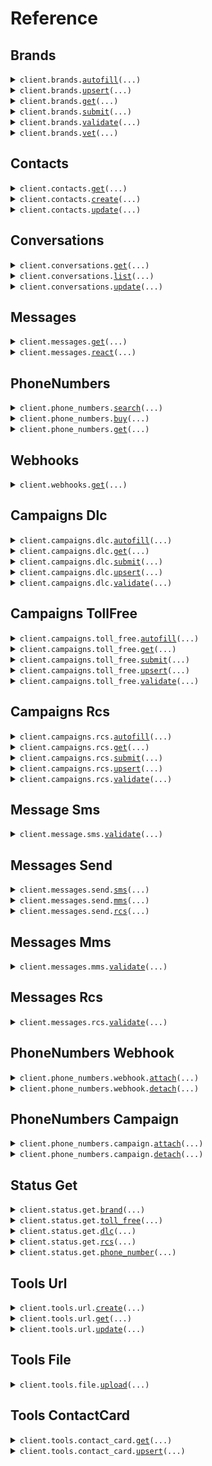 # Reference
## Brands
<details><summary><code>client.brands.<a href="src/pinnacle/brands/client.py">autofill</a>(...)</code></summary>
<dl>
<dd>

#### 📝 Description

<dl>
<dd>

<dl>
<dd>

Automatically populate brand information based on partial input data you provide.
</dd>
</dl>
</dd>
</dl>

#### 🔌 Usage

<dl>
<dd>

<dl>
<dd>

```python
from pinnacle import Pinnacle
from pinnacle.brands import AutofillBrandSchemaOptions

client = Pinnacle(
    api_key="YOUR_API_KEY",
)
client.brands.autofill(
    additional_info="A developer-friendly, compliant API for SMS, MMS, and RCS, built to scale real conversations.",
    name="Pinnacle",
    options=AutofillBrandSchemaOptions(
        force_reload=True,
    ),
    website="https://www.pinnacle.sh",
)

```
</dd>
</dl>
</dd>
</dl>

#### ⚙️ Parameters

<dl>
<dd>

<dl>
<dd>

**additional_info:** `typing.Optional[str]` — Any extra details about the brand to help improve data accuracy.
    
</dd>
</dl>

<dl>
<dd>

**name:** `typing.Optional[str]` — Name of the brand.
    
</dd>
</dl>

<dl>
<dd>

**options:** `typing.Optional[AutofillBrandSchemaOptions]` 
    
</dd>
</dl>

<dl>
<dd>

**website:** `typing.Optional[str]` — Brand's website URL.
    
</dd>
</dl>

<dl>
<dd>

**request_options:** `typing.Optional[RequestOptions]` — Request-specific configuration.
    
</dd>
</dl>
</dd>
</dl>


</dd>
</dl>
</details>

<details><summary><code>client.brands.<a href="src/pinnacle/brands/client.py">upsert</a>(...)</code></summary>
<dl>
<dd>

#### 📝 Description

<dl>
<dd>

<dl>
<dd>

Create a new brand or update an existing brand by with the provided information.
</dd>
</dl>
</dd>
</dl>

#### 🔌 Usage

<dl>
<dd>

<dl>
<dd>

```python
from pinnacle import NullableContact, Pinnacle

client = Pinnacle(
    api_key="YOUR_API_KEY",
)
client.brands.upsert(
    address="500 Folsom St, San Francisco, CA 94105",
    contact=NullableContact(
        email="michael.chen@trypinnacle.app",
        name="Michael Chen",
        phone="+14155551234",
        title="Customer Support Representative",
    ),
    dba="Pinnacle RCS",
    description="A developer-friendly, compliant API for SMS, MMS, and RCS, built to scale real conversations.",
    ein="88-1234567",
    email="founders@trypinnacle.app",
    id=1,
    name="Pinnacle",
    sector="TECHNOLOGY",
    type="PRIVATE_PROFIT",
    website="https://www.pinnacle.sh",
)

```
</dd>
</dl>
</dd>
</dl>

#### ⚙️ Parameters

<dl>
<dd>

<dl>
<dd>

**address:** `typing.Optional[str]` — Primary brand address where the company is located.
    
</dd>
</dl>

<dl>
<dd>

**contact:** `typing.Optional[NullableContact]` — Contact information for the brand.
    
</dd>
</dl>

<dl>
<dd>

**dba:** `typing.Optional[str]` — "Doing Business As" name - the public name the brand operates under.
    
</dd>
</dl>

<dl>
<dd>

**description:** `typing.Optional[str]` — Brief description of what the brand does.
    
</dd>
</dl>

<dl>
<dd>

**ein:** `typing.Optional[str]` — Brand's Employer Identification Number (EIN) assigned by the IRS.
    
</dd>
</dl>

<dl>
<dd>

**email:** `typing.Optional[str]` — Main contact email address for the brand.
    
</dd>
</dl>

<dl>
<dd>

**id:** `typing.Optional[int]` — Brand ID - include only when updating an existing brand, omit to create a new one.
    
</dd>
</dl>

<dl>
<dd>

**name:** `typing.Optional[str]` — Legal name of the brand as registered.
    
</dd>
</dl>

<dl>
<dd>

**sector:** `typing.Optional[CompanySectorEnum]` — Industry the brand operates in.
    
</dd>
</dl>

<dl>
<dd>

**type:** `typing.Optional[CompanyTypeEnum]` — Legal structure of the brand.
    
</dd>
</dl>

<dl>
<dd>

**website:** `typing.Optional[str]` — Brand website URL.
    
</dd>
</dl>

<dl>
<dd>

**request_options:** `typing.Optional[RequestOptions]` — Request-specific configuration.
    
</dd>
</dl>
</dd>
</dl>


</dd>
</dl>
</details>

<details><summary><code>client.brands.<a href="src/pinnacle/brands/client.py">get</a>(...)</code></summary>
<dl>
<dd>

#### 📝 Description

<dl>
<dd>

<dl>
<dd>

Retrieve detailed information for a specific brand in your account by ID.
</dd>
</dl>
</dd>
</dl>

#### 🔌 Usage

<dl>
<dd>

<dl>
<dd>

```python
from pinnacle import Pinnacle

client = Pinnacle(
    api_key="YOUR_API_KEY",
)
client.brands.get(
    id=1,
)

```
</dd>
</dl>
</dd>
</dl>

#### ⚙️ Parameters

<dl>
<dd>

<dl>
<dd>

**id:** `int` — ID of an existing brand in your account that you want to retrieve.
    
</dd>
</dl>

<dl>
<dd>

**hide_ein:** `typing.Optional[bool]` 

Optional flag to mask the Employer Identification Number in the response for security purposes.<br>

When you set this to true, the EIN value will be replaced with a masked placeholder instead of the actual number.
    
</dd>
</dl>

<dl>
<dd>

**request_options:** `typing.Optional[RequestOptions]` — Request-specific configuration.
    
</dd>
</dl>
</dd>
</dl>


</dd>
</dl>
</details>

<details><summary><code>client.brands.<a href="src/pinnacle/brands/client.py">submit</a>(...)</code></summary>
<dl>
<dd>

#### 📝 Description

<dl>
<dd>

<dl>
<dd>

Submit your brand for review and approval by the compliance team.
</dd>
</dl>
</dd>
</dl>

#### 🔌 Usage

<dl>
<dd>

<dl>
<dd>

```python
from pinnacle import Pinnacle

client = Pinnacle(
    api_key="YOUR_API_KEY",
)
client.brands.submit(
    brand_id=1,
)

```
</dd>
</dl>
</dd>
</dl>

#### ⚙️ Parameters

<dl>
<dd>

<dl>
<dd>

**brand_id:** `int` 

The unique identifier of the brand you want to submit for review. <br>

Must correspond to an existing brand in your account that is ready for submission.
    
</dd>
</dl>

<dl>
<dd>

**request_options:** `typing.Optional[RequestOptions]` — Request-specific configuration.
    
</dd>
</dl>
</dd>
</dl>


</dd>
</dl>
</details>

<details><summary><code>client.brands.<a href="src/pinnacle/brands/client.py">validate</a>(...)</code></summary>
<dl>
<dd>

#### 📝 Description

<dl>
<dd>

<dl>
<dd>

Validate your brand information for compliance and correctness before submission or storage.
</dd>
</dl>
</dd>
</dl>

#### 🔌 Usage

<dl>
<dd>

<dl>
<dd>

```python
from pinnacle import Pinnacle
from pinnacle.brands import BrandContact

client = Pinnacle(
    api_key="YOUR_API_KEY",
)
client.brands.validate(
    address="500 Folsom St, San Francisco, CA 94105",
    contact=BrandContact(
        email="michael.chen@trypinnacle.app",
        name="Michael Chen",
        phone="+14155551234",
        title="Customer Support Representative",
    ),
    dba="Pinnacle Messaging",
    description="Pinnacle is an SMS, MMS, and RCS API for scaling conversations with customers you value.",
    ein="88-1234567",
    email="founders@trypinnacle.app",
    name="Pinnacle",
    sector="TECHNOLOGY",
    type="PRIVATE_PROFIT",
    website="https://www.pinnacle.sh",
)

```
</dd>
</dl>
</dd>
</dl>

#### ⚙️ Parameters

<dl>
<dd>

<dl>
<dd>

**address:** `str` — Primary brand address where the brand is located.
    
</dd>
</dl>

<dl>
<dd>

**contact:** `BrandContact` — Contact information for the primary brand representative.
    
</dd>
</dl>

<dl>
<dd>

**description:** `str` — Brief description of what the brand does.
    
</dd>
</dl>

<dl>
<dd>

**email:** `str` — Main contact email address for the brand.
    
</dd>
</dl>

<dl>
<dd>

**name:** `str` — Legal name of the brand as registered.
    
</dd>
</dl>

<dl>
<dd>

**sector:** `CompanySectorEnum` 
    
</dd>
</dl>

<dl>
<dd>

**type:** `CompanyTypeEnum` 
    
</dd>
</dl>

<dl>
<dd>

**website:** `str` — Brand website URL.
    
</dd>
</dl>

<dl>
<dd>

**dba:** `typing.Optional[str]` — "Doing Business As" name - the public name the brand operates under.
    
</dd>
</dl>

<dl>
<dd>

**ein:** `typing.Optional[str]` — Employer Identification Number (EIN) assigned by the IRS.
    
</dd>
</dl>

<dl>
<dd>

**request_options:** `typing.Optional[RequestOptions]` — Request-specific configuration.
    
</dd>
</dl>
</dd>
</dl>


</dd>
</dl>
</details>

<details><summary><code>client.brands.<a href="src/pinnacle/brands/client.py">vet</a>(...)</code></summary>
<dl>
<dd>

#### 📝 Description

<dl>
<dd>

<dl>
<dd>

Submit a brand for external vetting verification to enhance your brand's trust score and improved message delivery rates.
</dd>
</dl>
</dd>
</dl>

#### 🔌 Usage

<dl>
<dd>

<dl>
<dd>

```python
from pinnacle import Pinnacle

client = Pinnacle(
    api_key="YOUR_API_KEY",
)
client.brands.vet(
    brand_id=1,
)

```
</dd>
</dl>
</dd>
</dl>

#### ⚙️ Parameters

<dl>
<dd>

<dl>
<dd>

**brand_id:** `int` 

The unique identifier of the brand to vet. <br>

The brand must be already registered before it can be vetted.
    
</dd>
</dl>

<dl>
<dd>

**request_options:** `typing.Optional[RequestOptions]` — Request-specific configuration.
    
</dd>
</dl>
</dd>
</dl>


</dd>
</dl>
</details>

## Contacts
<details><summary><code>client.contacts.<a href="src/pinnacle/contacts/client.py">get</a>(...)</code></summary>
<dl>
<dd>

#### 📝 Description

<dl>
<dd>

<dl>
<dd>

Retrieve contact information for a given number.
</dd>
</dl>
</dd>
</dl>

#### 🔌 Usage

<dl>
<dd>

<dl>
<dd>

```python
from pinnacle import Pinnacle

client = Pinnacle(
    api_key="YOUR_API_KEY",
)
client.contacts.get()

```
</dd>
</dl>
</dd>
</dl>

#### ⚙️ Parameters

<dl>
<dd>

<dl>
<dd>

**id:** `typing.Optional[int]` 

Unique identifier of a specific contact you want to retrieve. <br>

Either this parameter or `phoneNumber` must be provided, but not both.
    
</dd>
</dl>

<dl>
<dd>

**phone_number:** `typing.Optional[str]` — Phone number you want to look up contact information for, provided in URL-encoded E.164 format with %2B prefix instead of +.
    
</dd>
</dl>

<dl>
<dd>

**request_options:** `typing.Optional[RequestOptions]` — Request-specific configuration.
    
</dd>
</dl>
</dd>
</dl>


</dd>
</dl>
</details>

<details><summary><code>client.contacts.<a href="src/pinnacle/contacts/client.py">create</a>(...)</code></summary>
<dl>
<dd>

#### 📝 Description

<dl>
<dd>

<dl>
<dd>

Create a new contact for a given phone number.
</dd>
</dl>
</dd>
</dl>

#### 🔌 Usage

<dl>
<dd>

<dl>
<dd>

```python
from pinnacle import Pinnacle

client = Pinnacle(
    api_key="YOUR_API_KEY",
)
client.contacts.create(
    phone_number="phoneNumber",
)

```
</dd>
</dl>
</dd>
</dl>

#### ⚙️ Parameters

<dl>
<dd>

<dl>
<dd>

**phone_number:** `str` — Phone number to save for your contact, in E.164 format.
    
</dd>
</dl>

<dl>
<dd>

**description:** `typing.Optional[str]` — New notes or details for your contact.
    
</dd>
</dl>

<dl>
<dd>

**email:** `typing.Optional[str]` — New email address for your contact.
    
</dd>
</dl>

<dl>
<dd>

**name:** `typing.Optional[str]` — New name for your contact.
    
</dd>
</dl>

<dl>
<dd>

**tags:** `typing.Optional[typing.Sequence[str]]` — New tags for your contact.
    
</dd>
</dl>

<dl>
<dd>

**request_options:** `typing.Optional[RequestOptions]` — Request-specific configuration.
    
</dd>
</dl>
</dd>
</dl>


</dd>
</dl>
</details>

<details><summary><code>client.contacts.<a href="src/pinnacle/contacts/client.py">update</a>(...)</code></summary>
<dl>
<dd>

#### 📝 Description

<dl>
<dd>

<dl>
<dd>

Update an existing contact.
</dd>
</dl>
</dd>
</dl>

#### 🔌 Usage

<dl>
<dd>

<dl>
<dd>

```python
from pinnacle import Pinnacle

client = Pinnacle(
    api_key="YOUR_API_KEY",
)
client.contacts.update(
    description="Retired",
    email="alvaroopedtech@pinnacle.sh",
    name="Retired Bestie",
    tags=["friend"],
    id=137,
)

```
</dd>
</dl>
</dd>
</dl>

#### ⚙️ Parameters

<dl>
<dd>

<dl>
<dd>

**id:** `int` — ID of the contact you want to update.
    
</dd>
</dl>

<dl>
<dd>

**description:** `typing.Optional[str]` — New notes or details for your contact.
    
</dd>
</dl>

<dl>
<dd>

**email:** `typing.Optional[str]` — New email address for your contact.
    
</dd>
</dl>

<dl>
<dd>

**name:** `typing.Optional[str]` — New name for your contact.
    
</dd>
</dl>

<dl>
<dd>

**tags:** `typing.Optional[typing.Sequence[str]]` — New tags for your contact.
    
</dd>
</dl>

<dl>
<dd>

**request_options:** `typing.Optional[RequestOptions]` — Request-specific configuration.
    
</dd>
</dl>
</dd>
</dl>


</dd>
</dl>
</details>

## Conversations
<details><summary><code>client.conversations.<a href="src/pinnacle/conversations/client.py">get</a>(...)</code></summary>
<dl>
<dd>

#### 📝 Description

<dl>
<dd>

<dl>
<dd>

Fetch a specific conversation using either its unique identifier or by matching sender and recipient details.
</dd>
</dl>
</dd>
</dl>

#### 🔌 Usage

<dl>
<dd>

<dl>
<dd>

```python
from pinnacle import GetConversationRequestId, Pinnacle

client = Pinnacle(
    api_key="YOUR_API_KEY",
)
client.conversations.get(
    request=GetConversationRequestId(
        id=1,
    ),
)

```
</dd>
</dl>
</dd>
</dl>

#### ⚙️ Parameters

<dl>
<dd>

<dl>
<dd>

**request:** `GetConversationParams` 
    
</dd>
</dl>

<dl>
<dd>

**request_options:** `typing.Optional[RequestOptions]` — Request-specific configuration.
    
</dd>
</dl>
</dd>
</dl>


</dd>
</dl>
</details>

<details><summary><code>client.conversations.<a href="src/pinnacle/conversations/client.py">list</a>(...)</code></summary>
<dl>
<dd>

#### 📝 Description

<dl>
<dd>

<dl>
<dd>

Retrieves conversations by page with optional filtering based off provided parameters.
</dd>
</dl>
</dd>
</dl>

#### 🔌 Usage

<dl>
<dd>

<dl>
<dd>

```python
from pinnacle import Pinnacle

client = Pinnacle(
    api_key="YOUR_API_KEY",
)
client.conversations.list(
    brand_id=101,
    campaign_id=136,
    campaign_type="TOLL_FREE",
    page_index=0,
    page_size=20,
    receiver="+16509231662",
    sender="+18445551234",
)

```
</dd>
</dl>
</dd>
</dl>

#### ⚙️ Parameters

<dl>
<dd>

<dl>
<dd>

**page_index:** `int` — Zero-based index for pagination.
    
</dd>
</dl>

<dl>
<dd>

**brand_id:** `typing.Optional[int]` — The unique identifier of the brand to filter conversations.
    
</dd>
</dl>

<dl>
<dd>

**campaign_id:** `typing.Optional[int]` — The unique identifier of the campaign to filter conversations.
    
</dd>
</dl>

<dl>
<dd>

**campaign_type:** `typing.Optional[CampaignEnum]` 
    
</dd>
</dl>

<dl>
<dd>

**page_size:** `typing.Optional[int]` — Number of conversations to return per page.
    
</dd>
</dl>

<dl>
<dd>

**receiver:** `typing.Optional[str]` — Receiver's phone number in E.164 format.
    
</dd>
</dl>

<dl>
<dd>

**sender:** `typing.Optional[Sender]` 
    
</dd>
</dl>

<dl>
<dd>

**request_options:** `typing.Optional[RequestOptions]` — Request-specific configuration.
    
</dd>
</dl>
</dd>
</dl>


</dd>
</dl>
</details>

<details><summary><code>client.conversations.<a href="src/pinnacle/conversations/client.py">update</a>(...)</code></summary>
<dl>
<dd>

#### 📝 Description

<dl>
<dd>

<dl>
<dd>

Update the notes associated with a specific conversation.
</dd>
</dl>
</dd>
</dl>

#### 🔌 Usage

<dl>
<dd>

<dl>
<dd>

```python
from pinnacle import Pinnacle

client = Pinnacle(
    api_key="YOUR_API_KEY",
)
client.conversations.update(
    id=123,
    notes="Follow-up completed. Customer satisfied with resolution.",
)

```
</dd>
</dl>
</dd>
</dl>

#### ⚙️ Parameters

<dl>
<dd>

<dl>
<dd>

**id:** `int` — The unique identifier of the conversation to update.
    
</dd>
</dl>

<dl>
<dd>

**notes:** `str` — New notes or comments for the conversation.
    
</dd>
</dl>

<dl>
<dd>

**request_options:** `typing.Optional[RequestOptions]` — Request-specific configuration.
    
</dd>
</dl>
</dd>
</dl>


</dd>
</dl>
</details>

## Messages
<details><summary><code>client.messages.<a href="src/pinnacle/messages/client.py">get</a>(...)</code></summary>
<dl>
<dd>

#### 📝 Description

<dl>
<dd>

<dl>
<dd>

Retrieve a previously sent message.
</dd>
</dl>
</dd>
</dl>

#### 🔌 Usage

<dl>
<dd>

<dl>
<dd>

```python
from pinnacle import Pinnacle

client = Pinnacle(
    api_key="YOUR_API_KEY",
)
client.messages.get(
    id=1240,
)

```
</dd>
</dl>
</dd>
</dl>

#### ⚙️ Parameters

<dl>
<dd>

<dl>
<dd>

**id:** `int` — Unique identifier of the message.
    
</dd>
</dl>

<dl>
<dd>

**request_options:** `typing.Optional[RequestOptions]` — Request-specific configuration.
    
</dd>
</dl>
</dd>
</dl>


</dd>
</dl>
</details>

<details><summary><code>client.messages.<a href="src/pinnacle/messages/client.py">react</a>(...)</code></summary>
<dl>
<dd>

#### 📝 Description

<dl>
<dd>

<dl>
<dd>

Add or remove an emoji reaction to a previously sent message.
</dd>
</dl>
</dd>
</dl>

#### 🔌 Usage

<dl>
<dd>

<dl>
<dd>

```python
from pinnacle import Pinnacle
from pinnacle.messages import MessageReactionSchemaOptions

client = Pinnacle(
    api_key="YOUR_API_KEY",
)
client.messages.react(
    message_id=1410,
    options=MessageReactionSchemaOptions(
        force=True,
    ),
    reaction="👍",
)

```
</dd>
</dl>
</dd>
</dl>

#### ⚙️ Parameters

<dl>
<dd>

<dl>
<dd>

**message_id:** `int` — Unique identifier of the message.
    
</dd>
</dl>

<dl>
<dd>

**options:** `typing.Optional[MessageReactionSchemaOptions]` 
    
</dd>
</dl>

<dl>
<dd>

**reaction:** `typing.Optional[str]` 

Unicode emoji to add. <br>

Use `null` to remove existing reaction.
    
</dd>
</dl>

<dl>
<dd>

**request_options:** `typing.Optional[RequestOptions]` — Request-specific configuration.
    
</dd>
</dl>
</dd>
</dl>


</dd>
</dl>
</details>

## PhoneNumbers
<details><summary><code>client.phone_numbers.<a href="src/pinnacle/phone_numbers/client.py">search</a>(...)</code></summary>
<dl>
<dd>

#### 📝 Description

<dl>
<dd>

<dl>
<dd>

Search for available phone numbers that match your exact criteria.
</dd>
</dl>
</dd>
</dl>

#### 🔌 Usage

<dl>
<dd>

<dl>
<dd>

```python
from pinnacle import Pinnacle
from pinnacle.phone_numbers import (
    SearchSchemaLocation,
    SearchSchemaNumber,
    SearchSchemaOptions,
)

client = Pinnacle(
    api_key="YOUR_API_KEY",
)
client.phone_numbers.search(
    features=["SMS", "MMS"],
    location=SearchSchemaLocation(
        city="New York",
        national_destination_code="212",
    ),
    phone_number_digit_filters=SearchSchemaNumber(
        contains="514",
        starts_with="45",
    ),
    options=SearchSchemaOptions(
        limit=4,
    ),
    type=["LOCAL"],
)

```
</dd>
</dl>
</dd>
</dl>

#### ⚙️ Parameters

<dl>
<dd>

<dl>
<dd>

**type:** `typing.Sequence[PhoneEnum]` — Types of phone numbers to return in your search.
    
</dd>
</dl>

<dl>
<dd>

**features:** `typing.Optional[typing.Sequence[PhoneFeatureEnum]]` 
    
</dd>
</dl>

<dl>
<dd>

**location:** `typing.Optional[SearchSchemaLocation]` 

Filter your search by geographic location to find numbers in specific regions. <br>

Toll-free numbers ignore city and state filters.
    
</dd>
</dl>

<dl>
<dd>

**phone_number_digit_filters:** `typing.Optional[SearchSchemaNumber]` — Filter your search by digit pattern.
    
</dd>
</dl>

<dl>
<dd>

**options:** `typing.Optional[SearchSchemaOptions]` — Extra search settings to control how many results you get.
    
</dd>
</dl>

<dl>
<dd>

**request_options:** `typing.Optional[RequestOptions]` — Request-specific configuration.
    
</dd>
</dl>
</dd>
</dl>


</dd>
</dl>
</details>

<details><summary><code>client.phone_numbers.<a href="src/pinnacle/phone_numbers/client.py">buy</a>(...)</code></summary>
<dl>
<dd>

#### 📝 Description

<dl>
<dd>

<dl>
<dd>

Purchase one or more phone numbers found through the [search endpoint](./search). <br>

Billing uses your account credits and the numbers are ready for immediate use.
</dd>
</dl>
</dd>
</dl>

#### 🔌 Usage

<dl>
<dd>

<dl>
<dd>

```python
from pinnacle import Pinnacle

client = Pinnacle(
    api_key="YOUR_API_KEY",
)
client.phone_numbers.buy(
    numbers=["+18559491727"],
)

```
</dd>
</dl>
</dd>
</dl>

#### ⚙️ Parameters

<dl>
<dd>

<dl>
<dd>

**numbers:** `typing.Sequence[str]` 

List of phone numbers you want to purchase, each in international E.164 format. <br>

All specified numbers must be currently available and will be validated for availability before processing the purchase. <br>

If any number in the request is unavailable or invalid, no purchases will be made and the request will be voided.
    
</dd>
</dl>

<dl>
<dd>

**request_options:** `typing.Optional[RequestOptions]` — Request-specific configuration.
    
</dd>
</dl>
</dd>
</dl>


</dd>
</dl>
</details>

<details><summary><code>client.phone_numbers.<a href="src/pinnacle/phone_numbers/client.py">get</a>(...)</code></summary>
<dl>
<dd>

#### 📝 Description

<dl>
<dd>

<dl>
<dd>

Retrieve information about any phone number.
</dd>
</dl>
</dd>
</dl>

#### 🔌 Usage

<dl>
<dd>

<dl>
<dd>

```python
from pinnacle import Pinnacle
from pinnacle.phone_numbers import (
    PhoneDetailsSchemaOptions,
    PhoneDetailsSchemaOptionsEnhancedContactInfo,
)

client = Pinnacle(
    api_key="YOUR_API_KEY",
)
client.phone_numbers.get(
    phone="+11234567890",
    level="advanced",
    options=PhoneDetailsSchemaOptions(
        risk=True,
        enhanced_contact_info=PhoneDetailsSchemaOptionsEnhancedContactInfo(
            context="This is my friend from JZ. He has done a lot in the crypto space.",
        ),
    ),
)

```
</dd>
</dl>
</dd>
</dl>

#### ⚙️ Parameters

<dl>
<dd>

<dl>
<dd>

**phone:** `str` — Phone number you want to analyze in E.164 format.
    
</dd>
</dl>

<dl>
<dd>

**level:** `PhoneDetailsSchemaLevel` 

Choose how much detail you want in your results:
- `basic`: Receive essential info like carrier, location, and format.
- `advanced`: Receive a deeper analysis including fraud risk, detailed location, and enhanced contact info.
    
</dd>
</dl>

<dl>
<dd>

**options:** `typing.Optional[PhoneDetailsSchemaOptions]` — Customize your lookup with additional options.
    
</dd>
</dl>

<dl>
<dd>

**request_options:** `typing.Optional[RequestOptions]` — Request-specific configuration.
    
</dd>
</dl>
</dd>
</dl>


</dd>
</dl>
</details>

## Webhooks
<details><summary><code>client.webhooks.<a href="src/pinnacle/webhooks/client.py">get</a>(...)</code></summary>
<dl>
<dd>

#### 📝 Description

<dl>
<dd>

<dl>
<dd>

Retrieve all webhook that are set up to receive events for specific URLs or phone numbers.
</dd>
</dl>
</dd>
</dl>

#### 🔌 Usage

<dl>
<dd>

<dl>
<dd>

```python
from pinnacle import Pinnacle

client = Pinnacle(
    api_key="YOUR_API_KEY",
)
client.webhooks.get(
    identifiers=[
        "https://www.pinnacle.sh/payment",
        "+14155678901",
        "https://www.pinnacle.sh/sms-callback",
        "+14153456659",
    ],
)

```
</dd>
</dl>
</dd>
</dl>

#### ⚙️ Parameters

<dl>
<dd>

<dl>
<dd>

**identifiers:** `typing.Sequence[str]` — List of URLs or phone numbers in E.164 format that the webhook is attached to.
    
</dd>
</dl>

<dl>
<dd>

**request_options:** `typing.Optional[RequestOptions]` — Request-specific configuration.
    
</dd>
</dl>
</dd>
</dl>


</dd>
</dl>
</details>

## Campaigns Dlc
<details><summary><code>client.campaigns.dlc.<a href="src/pinnacle/campaigns/dlc/client.py">autofill</a>(...)</code></summary>
<dl>
<dd>

#### 📝 Description

<dl>
<dd>

<dl>
<dd>

Generate campaign details based off existing campaign and the brand it's connected to.
</dd>
</dl>
</dd>
</dl>

#### 🔌 Usage

<dl>
<dd>

<dl>
<dd>

```python
from pinnacle import Pinnacle

client = Pinnacle(
    api_key="YOUR_API_KEY",
)
client.campaigns.dlc.autofill(
    additional_info="Please autofill missing DLC campaign fields using my brand profile",
    campaign_id=161,
)

```
</dd>
</dl>
</dd>
</dl>

#### ⚙️ Parameters

<dl>
<dd>

<dl>
<dd>

**additional_info:** `typing.Optional[str]` — Any additional information you want to provide.
    
</dd>
</dl>

<dl>
<dd>

**campaign_id:** `typing.Optional[int]` — Campaign ID.
    
</dd>
</dl>

<dl>
<dd>

**request_options:** `typing.Optional[RequestOptions]` — Request-specific configuration.
    
</dd>
</dl>
</dd>
</dl>


</dd>
</dl>
</details>

<details><summary><code>client.campaigns.dlc.<a href="src/pinnacle/campaigns/dlc/client.py">get</a>(...)</code></summary>
<dl>
<dd>

#### 📝 Description

<dl>
<dd>

<dl>
<dd>

Retrieve DLC campaign.
</dd>
</dl>
</dd>
</dl>

#### 🔌 Usage

<dl>
<dd>

<dl>
<dd>

```python
from pinnacle import Pinnacle

client = Pinnacle(
    api_key="YOUR_API_KEY",
)
client.campaigns.dlc.get(
    campaign_id=28,
)

```
</dd>
</dl>
</dd>
</dl>

#### ⚙️ Parameters

<dl>
<dd>

<dl>
<dd>

**campaign_id:** `int` — Unique identifier of the DLC campaign.
    
</dd>
</dl>

<dl>
<dd>

**request_options:** `typing.Optional[RequestOptions]` — Request-specific configuration.
    
</dd>
</dl>
</dd>
</dl>


</dd>
</dl>
</details>

<details><summary><code>client.campaigns.dlc.<a href="src/pinnacle/campaigns/dlc/client.py">submit</a>(...)</code></summary>
<dl>
<dd>

#### 📝 Description

<dl>
<dd>

<dl>
<dd>

Submit your DLC campaign for approval and activation with carriers.
</dd>
</dl>
</dd>
</dl>

#### 🔌 Usage

<dl>
<dd>

<dl>
<dd>

```python
from pinnacle import Pinnacle

client = Pinnacle(
    api_key="YOUR_API_KEY",
)
client.campaigns.dlc.submit(
    campaign_id=161,
)

```
</dd>
</dl>
</dd>
</dl>

#### ⚙️ Parameters

<dl>
<dd>

<dl>
<dd>

**campaign_id:** `int` — Unique identifier of the DLC campaign to submit.
    
</dd>
</dl>

<dl>
<dd>

**request_options:** `typing.Optional[RequestOptions]` — Request-specific configuration.
    
</dd>
</dl>
</dd>
</dl>


</dd>
</dl>
</details>

<details><summary><code>client.campaigns.dlc.<a href="src/pinnacle/campaigns/dlc/client.py">upsert</a>(...)</code></summary>
<dl>
<dd>

#### 📝 Description

<dl>
<dd>

<dl>
<dd>

Create a new DLC campaign or updates an existing one. <br>

Omit campaignId to create a campaign.
</dd>
</dl>
</dd>
</dl>

#### 🔌 Usage

<dl>
<dd>

<dl>
<dd>

```python
from pinnacle import Pinnacle
from pinnacle.campaigns.dlc import (
    UpsertDlcSchemaKeywords,
    UpsertDlcSchemaKeywordsHelp,
    UpsertDlcSchemaKeywordsOptIn,
    UpsertDlcSchemaKeywordsOptOut,
    UpsertDlcSchemaLinks,
    UpsertDlcSchemaOptions,
    UpsertDlcSchemaUseCase,
)

client = Pinnacle(
    api_key="YOUR_API_KEY",
)
client.campaigns.dlc.upsert(
    auto_renew=True,
    brand=1,
    campaign_id=161,
    keywords=UpsertDlcSchemaKeywords(
        help=UpsertDlcSchemaKeywordsHelp(
            message="Reply HELP for assistance, STOP to opt-out",
            values=["HELP", "INFO", "SUPPORT"],
        ),
        opt_in=UpsertDlcSchemaKeywordsOptIn(
            message="Welcome! You're now subscribed to Pinnacle.",
            values=["JOIN", "START", "SUBSCRIBE"],
        ),
        opt_out=UpsertDlcSchemaKeywordsOptOut(
            message="You've been unsubscribed. Reply START to rejoin.",
            values=["STOP", "QUIT", "UNSUBSCRIBE"],
        ),
    ),
    links=UpsertDlcSchemaLinks(
        privacy_policy="https://www.pinnacle.sh/privacy",
        terms_of_service="https://www.pinnacle.sh/terms",
    ),
    message_flow="Customer initiates -> Automated response -> Agent follow-up if needed",
    name="Account Notifications",
    options=UpsertDlcSchemaOptions(
        affiliate_marketing=False,
        age_gated=False,
        direct_lending=False,
        embedded_link="https://www.pinnacle.sh/example",
        embedded_phone=False,
        number_pooling=False,
    ),
    sample_messages=["Security alert: Unusual login detected from new device."],
    use_case=UpsertDlcSchemaUseCase(
        sub=["FRAUD_ALERT"],
        value="ACCOUNT_NOTIFICATION",
    ),
)

```
</dd>
</dl>
</dd>
</dl>

#### ⚙️ Parameters

<dl>
<dd>

<dl>
<dd>

**auto_renew:** `typing.Optional[bool]` — Whether the campaign renews automatically.
    
</dd>
</dl>

<dl>
<dd>

**brand:** `typing.Optional[int]` — Brand id.
    
</dd>
</dl>

<dl>
<dd>

**campaign_id:** `typing.Optional[int]` — Unique identifier for the campaign.
    
</dd>
</dl>

<dl>
<dd>

**description:** `typing.Optional[str]` — Description of the campaign.
    
</dd>
</dl>

<dl>
<dd>

**keywords:** `typing.Optional[UpsertDlcSchemaKeywords]` — Keyword response configuration.
    
</dd>
</dl>

<dl>
<dd>

**links:** `typing.Optional[UpsertDlcSchemaLinks]` — Legal documentation links.
    
</dd>
</dl>

<dl>
<dd>

**message_flow:** `typing.Optional[str]` — Describe the flow of how users will opt in to this campaign.
    
</dd>
</dl>

<dl>
<dd>

**name:** `typing.Optional[str]` — Display name of the campaign.
    
</dd>
</dl>

<dl>
<dd>

**options:** `typing.Optional[UpsertDlcSchemaOptions]` — Campaign configuration options.
    
</dd>
</dl>

<dl>
<dd>

**sample_messages:** `typing.Optional[typing.Sequence[str]]` — Example messages for the campaign.
    
</dd>
</dl>

<dl>
<dd>

**use_case:** `typing.Optional[UpsertDlcSchemaUseCase]` — Use case for the campaign.
    
</dd>
</dl>

<dl>
<dd>

**request_options:** `typing.Optional[RequestOptions]` — Request-specific configuration.
    
</dd>
</dl>
</dd>
</dl>


</dd>
</dl>
</details>

<details><summary><code>client.campaigns.dlc.<a href="src/pinnacle/campaigns/dlc/client.py">validate</a>(...)</code></summary>
<dl>
<dd>

#### 📝 Description

<dl>
<dd>

<dl>
<dd>

Validate your DLC campaign configuration against carrier requirements and compliance rules.
</dd>
</dl>
</dd>
</dl>

#### 🔌 Usage

<dl>
<dd>

<dl>
<dd>

```python
from pinnacle import Pinnacle

client = Pinnacle(
    api_key="YOUR_API_KEY",
)
client.campaigns.dlc.validate(
    additional_info="Please validate this DLC campaign for 10DLC compliance",
    campaign_id=161,
)

```
</dd>
</dl>
</dd>
</dl>

#### ⚙️ Parameters

<dl>
<dd>

<dl>
<dd>

**campaign_id:** `int` — Campaign ID.
    
</dd>
</dl>

<dl>
<dd>

**additional_info:** `typing.Optional[str]` — Any additional information you want to provide.
    
</dd>
</dl>

<dl>
<dd>

**request_options:** `typing.Optional[RequestOptions]` — Request-specific configuration.
    
</dd>
</dl>
</dd>
</dl>


</dd>
</dl>
</details>

## Campaigns TollFree
<details><summary><code>client.campaigns.toll_free.<a href="src/pinnacle/campaigns/toll_free/client.py">autofill</a>(...)</code></summary>
<dl>
<dd>

#### 📝 Description

<dl>
<dd>

<dl>
<dd>

Generate campaign details based off existing campaign and the brand it's connected to.
</dd>
</dl>
</dd>
</dl>

#### 🔌 Usage

<dl>
<dd>

<dl>
<dd>

```python
from pinnacle import Pinnacle

client = Pinnacle(
    api_key="YOUR_API_KEY",
)
client.campaigns.toll_free.autofill(
    additional_info="Please autofill missing DLC campaign fields using my brand profile",
    campaign_id=161,
)

```
</dd>
</dl>
</dd>
</dl>

#### ⚙️ Parameters

<dl>
<dd>

<dl>
<dd>

**additional_info:** `typing.Optional[str]` — Any additional information you want to provide.
    
</dd>
</dl>

<dl>
<dd>

**campaign_id:** `typing.Optional[int]` — Campaign ID.
    
</dd>
</dl>

<dl>
<dd>

**request_options:** `typing.Optional[RequestOptions]` — Request-specific configuration.
    
</dd>
</dl>
</dd>
</dl>


</dd>
</dl>
</details>

<details><summary><code>client.campaigns.toll_free.<a href="src/pinnacle/campaigns/toll_free/client.py">get</a>(...)</code></summary>
<dl>
<dd>

#### 📝 Description

<dl>
<dd>

<dl>
<dd>

Retrieve Toll-Free campaign.
</dd>
</dl>
</dd>
</dl>

#### 🔌 Usage

<dl>
<dd>

<dl>
<dd>

```python
from pinnacle import Pinnacle

client = Pinnacle(
    api_key="YOUR_API_KEY",
)
client.campaigns.toll_free.get(
    campaign_id=161,
)

```
</dd>
</dl>
</dd>
</dl>

#### ⚙️ Parameters

<dl>
<dd>

<dl>
<dd>

**campaign_id:** `int` — Unique identifier of toll-free campaign.
    
</dd>
</dl>

<dl>
<dd>

**request_options:** `typing.Optional[RequestOptions]` — Request-specific configuration.
    
</dd>
</dl>
</dd>
</dl>


</dd>
</dl>
</details>

<details><summary><code>client.campaigns.toll_free.<a href="src/pinnacle/campaigns/toll_free/client.py">submit</a>(...)</code></summary>
<dl>
<dd>

#### 📝 Description

<dl>
<dd>

<dl>
<dd>

Submit your toll-free campaign for approval and activation with carriers.
</dd>
</dl>
</dd>
</dl>

#### 🔌 Usage

<dl>
<dd>

<dl>
<dd>

```python
from pinnacle import Pinnacle

client = Pinnacle(
    api_key="YOUR_API_KEY",
)
client.campaigns.toll_free.submit(
    campaign_id=161,
)

```
</dd>
</dl>
</dd>
</dl>

#### ⚙️ Parameters

<dl>
<dd>

<dl>
<dd>

**campaign_id:** `int` — Unique identifier of the toll-free campaign to submit.
    
</dd>
</dl>

<dl>
<dd>

**request_options:** `typing.Optional[RequestOptions]` — Request-specific configuration.
    
</dd>
</dl>
</dd>
</dl>


</dd>
</dl>
</details>

<details><summary><code>client.campaigns.toll_free.<a href="src/pinnacle/campaigns/toll_free/client.py">upsert</a>(...)</code></summary>
<dl>
<dd>

#### 📝 Description

<dl>
<dd>

<dl>
<dd>

Create a new toll-free campaign or updates an existing one.<br>

Omit campaignId to create a campaign.
</dd>
</dl>
</dd>
</dl>

#### 🔌 Usage

<dl>
<dd>

<dl>
<dd>

```python
from pinnacle import Pinnacle
from pinnacle.campaigns.toll_free import (
    UpsertTollFreeSchemaOptIn,
    UpsertTollFreeSchemaUseCase,
)

client = Pinnacle(
    api_key="YOUR_API_KEY",
)
client.campaigns.toll_free.upsert(
    brand=2,
    campaign_id=161,
    monthly_volume="1,000",
    name="Pinnacle",
    opt_in=UpsertTollFreeSchemaOptIn(
        method="DIGITAL",
        url="https://www.pinnacle.sh/",
        workflow_description="Visit https://www.pinnacle.sh/",
    ),
    production_message_content="Join Pinnacle's workshop tomorrow and send your first RCS!",
    use_case=UpsertTollFreeSchemaUseCase(
        summary="Alerts clients about any Pinnacle hosted workshops.",
        value="WORKSHOP_ALERTS",
    ),
)

```
</dd>
</dl>
</dd>
</dl>

#### ⚙️ Parameters

<dl>
<dd>

<dl>
<dd>

**brand:** `typing.Optional[int]` — Brand id.
    
</dd>
</dl>

<dl>
<dd>

**campaign_id:** `typing.Optional[int]` — Unique identifier for the campaign.
    
</dd>
</dl>

<dl>
<dd>

**monthly_volume:** `typing.Optional[MessageVolumeEnum]` 
    
</dd>
</dl>

<dl>
<dd>

**name:** `typing.Optional[str]` — Display name of the campaign.
    
</dd>
</dl>

<dl>
<dd>

**opt_in:** `typing.Optional[UpsertTollFreeSchemaOptIn]` — Opt-in keyword settings.
    
</dd>
</dl>

<dl>
<dd>

**production_message_content:** `typing.Optional[str]` — Explain message that would be sent.
    
</dd>
</dl>

<dl>
<dd>

**use_case:** `typing.Optional[UpsertTollFreeSchemaUseCase]` — Use case classification for the campaign.
    
</dd>
</dl>

<dl>
<dd>

**request_options:** `typing.Optional[RequestOptions]` — Request-specific configuration.
    
</dd>
</dl>
</dd>
</dl>


</dd>
</dl>
</details>

<details><summary><code>client.campaigns.toll_free.<a href="src/pinnacle/campaigns/toll_free/client.py">validate</a>(...)</code></summary>
<dl>
<dd>

#### 📝 Description

<dl>
<dd>

<dl>
<dd>

Validate your toll-free campaign configuration against carrier requirements and compliance rules.
</dd>
</dl>
</dd>
</dl>

#### 🔌 Usage

<dl>
<dd>

<dl>
<dd>

```python
from pinnacle import Pinnacle

client = Pinnacle(
    api_key="YOUR_API_KEY",
)
client.campaigns.toll_free.validate(
    additional_info="Please validate this DLC campaign for 10DLC compliance",
    campaign_id=161,
)

```
</dd>
</dl>
</dd>
</dl>

#### ⚙️ Parameters

<dl>
<dd>

<dl>
<dd>

**campaign_id:** `int` — Campaign ID.
    
</dd>
</dl>

<dl>
<dd>

**additional_info:** `typing.Optional[str]` — Any additional information you want to provide.
    
</dd>
</dl>

<dl>
<dd>

**request_options:** `typing.Optional[RequestOptions]` — Request-specific configuration.
    
</dd>
</dl>
</dd>
</dl>


</dd>
</dl>
</details>

## Campaigns Rcs
<details><summary><code>client.campaigns.rcs.<a href="src/pinnacle/campaigns/rcs/client.py">autofill</a>(...)</code></summary>
<dl>
<dd>

#### 📝 Description

<dl>
<dd>

<dl>
<dd>

Generate campaign details based off existing campaign and the brand it's connected to.
</dd>
</dl>
</dd>
</dl>

#### 🔌 Usage

<dl>
<dd>

<dl>
<dd>

```python
from pinnacle import Pinnacle

client = Pinnacle(
    api_key="YOUR_API_KEY",
)
client.campaigns.rcs.autofill(
    additional_info="Please autofill missing DLC campaign fields using my brand profile",
    campaign_id=161,
)

```
</dd>
</dl>
</dd>
</dl>

#### ⚙️ Parameters

<dl>
<dd>

<dl>
<dd>

**additional_info:** `typing.Optional[str]` — Any additional information you want to provide.
    
</dd>
</dl>

<dl>
<dd>

**campaign_id:** `typing.Optional[int]` — Campaign ID.
    
</dd>
</dl>

<dl>
<dd>

**request_options:** `typing.Optional[RequestOptions]` — Request-specific configuration.
    
</dd>
</dl>
</dd>
</dl>


</dd>
</dl>
</details>

<details><summary><code>client.campaigns.rcs.<a href="src/pinnacle/campaigns/rcs/client.py">get</a>(...)</code></summary>
<dl>
<dd>

#### 📝 Description

<dl>
<dd>

<dl>
<dd>

Retrieve RCS campaign.
</dd>
</dl>
</dd>
</dl>

#### 🔌 Usage

<dl>
<dd>

<dl>
<dd>

```python
from pinnacle import Pinnacle

client = Pinnacle(
    api_key="YOUR_API_KEY",
)
client.campaigns.rcs.get(
    campaign_id=161,
)

```
</dd>
</dl>
</dd>
</dl>

#### ⚙️ Parameters

<dl>
<dd>

<dl>
<dd>

**campaign_id:** `int` — Unique identifier of the RCS campaign.
    
</dd>
</dl>

<dl>
<dd>

**request_options:** `typing.Optional[RequestOptions]` — Request-specific configuration.
    
</dd>
</dl>
</dd>
</dl>


</dd>
</dl>
</details>

<details><summary><code>client.campaigns.rcs.<a href="src/pinnacle/campaigns/rcs/client.py">submit</a>(...)</code></summary>
<dl>
<dd>

#### 📝 Description

<dl>
<dd>

<dl>
<dd>

Submit your RCS campaign for approval and activation with carriers.
</dd>
</dl>
</dd>
</dl>

#### 🔌 Usage

<dl>
<dd>

<dl>
<dd>

```python
from pinnacle import Pinnacle

client = Pinnacle(
    api_key="YOUR_API_KEY",
)
client.campaigns.rcs.submit(
    campaign_id=161,
)

```
</dd>
</dl>
</dd>
</dl>

#### ⚙️ Parameters

<dl>
<dd>

<dl>
<dd>

**campaign_id:** `int` — Unique identifier of the RCS campaign to retrieve.
    
</dd>
</dl>

<dl>
<dd>

**request_options:** `typing.Optional[RequestOptions]` — Request-specific configuration.
    
</dd>
</dl>
</dd>
</dl>


</dd>
</dl>
</details>

<details><summary><code>client.campaigns.rcs.<a href="src/pinnacle/campaigns/rcs/client.py">upsert</a>(...)</code></summary>
<dl>
<dd>

#### 📝 Description

<dl>
<dd>

<dl>
<dd>

Create a new RCS campaign or updates an existing one. <br>

Omit campaignId to create a campaign.
</dd>
</dl>
</dd>
</dl>

#### 🔌 Usage

<dl>
<dd>

<dl>
<dd>

```python
from pinnacle import Pinnacle
from pinnacle.campaigns.rcs import (
    UpsertRcsSchemaAgent,
    UpsertRcsSchemaAgentEmailsItem,
    UpsertRcsSchemaAgentPhonesItem,
    UpsertRcsSchemaAgentWebsitesItem,
    UpsertRcsSchemaLinks,
    UpsertRcsSchemaOptIn,
    UpsertRcsSchemaOptOut,
    UpsertRcsSchemaUseCase,
)

client = Pinnacle(
    api_key="YOUR_API_KEY",
)
client.campaigns.rcs.upsert(
    agent=UpsertRcsSchemaAgent(
        color="#000000",
        description="Engaging campaigns with RBM – next-gen SMS marketing with rich content and better analytics.",
        emails=[
            UpsertRcsSchemaAgentEmailsItem(
                email="founders@trypinnacle.app",
                label="Email Us",
            )
        ],
        hero_url="https://agent-logos.storage.googleapis.com/_/m0bk9mmw7kfynqiKSPfsaoc6",
        icon_url="https://agent-logos.storage.googleapis.com/_/m0bk9gvlDunZEw1krfruZmw3",
        name="Pinnacle Software Development",
        phones=[
            UpsertRcsSchemaAgentPhonesItem(
                label="Contact us directly",
                phone="+14154467821",
            )
        ],
        websites=[
            UpsertRcsSchemaAgentWebsitesItem(
                label="Get started with Pinnacle",
                url="https://www.trypinnacle.app/",
            )
        ],
    ),
    brand=2,
    expected_agent_responses=[
        "Here are the things I can help you with.",
        "I can assist you with booking an appointment, or you may choose to book manually.",
        "Here are the available times to connect with a representative tomorrow.",
        "Your appointment has been scheduled.",
    ],
    links=UpsertRcsSchemaLinks(
        privacy_policy="https://www.trypinnacle.app/privacy",
        terms_of_service="https://www.trypinnacle.app/terms",
    ),
    opt_in=UpsertRcsSchemaOptIn(
        method="WEBSITE",
        terms_and_conditions="Would you like to subscribe to Pinnacle?",
    ),
    opt_out=UpsertRcsSchemaOptOut(
        description="Reply STOP to opt-out anytime.",
        keywords=["STOP", "UNSUBSCRIBE", "END"],
    ),
    use_case=UpsertRcsSchemaUseCase(
        behavior="Acts as a customer service representative.",
        value="OTHER",
    ),
)

```
</dd>
</dl>
</dd>
</dl>

#### ⚙️ Parameters

<dl>
<dd>

<dl>
<dd>

**agent:** `typing.Optional[UpsertRcsSchemaAgent]` — Create an agent for the campaign.
    
</dd>
</dl>

<dl>
<dd>

**brand:** `typing.Optional[int]` — Unique identifier for the brand.
    
</dd>
</dl>

<dl>
<dd>

**campaign_id:** `typing.Optional[int]` — Unique identifier for the campaign.
    
</dd>
</dl>

<dl>
<dd>

**expected_agent_responses:** `typing.Optional[typing.Sequence[str]]` — List of what the agent might say to users (1-5 required).
    
</dd>
</dl>

<dl>
<dd>

**links:** `typing.Optional[UpsertRcsSchemaLinks]` — Legal documentation links.
    
</dd>
</dl>

<dl>
<dd>

**opt_in:** `typing.Optional[UpsertRcsSchemaOptIn]` — Opt-in configuration.
    
</dd>
</dl>

<dl>
<dd>

**opt_out:** `typing.Optional[UpsertRcsSchemaOptOut]` — Opt-out configuration.
    
</dd>
</dl>

<dl>
<dd>

**use_case:** `typing.Optional[UpsertRcsSchemaUseCase]` — Use case classification for the campaign.
    
</dd>
</dl>

<dl>
<dd>

**request_options:** `typing.Optional[RequestOptions]` — Request-specific configuration.
    
</dd>
</dl>
</dd>
</dl>


</dd>
</dl>
</details>

<details><summary><code>client.campaigns.rcs.<a href="src/pinnacle/campaigns/rcs/client.py">validate</a>(...)</code></summary>
<dl>
<dd>

#### 📝 Description

<dl>
<dd>

<dl>
<dd>

Validate your RCS campaign configuration against carrier requirements and compliance rules.
</dd>
</dl>
</dd>
</dl>

#### 🔌 Usage

<dl>
<dd>

<dl>
<dd>

```python
from pinnacle import Pinnacle

client = Pinnacle(
    api_key="YOUR_API_KEY",
)
client.campaigns.rcs.validate(
    additional_info="Please validate this DLC campaign for 10DLC compliance",
    campaign_id=161,
)

```
</dd>
</dl>
</dd>
</dl>

#### ⚙️ Parameters

<dl>
<dd>

<dl>
<dd>

**campaign_id:** `int` — Campaign ID.
    
</dd>
</dl>

<dl>
<dd>

**additional_info:** `typing.Optional[str]` — Any additional information you want to provide.
    
</dd>
</dl>

<dl>
<dd>

**request_options:** `typing.Optional[RequestOptions]` — Request-specific configuration.
    
</dd>
</dl>
</dd>
</dl>


</dd>
</dl>
</details>

## Message Sms
<details><summary><code>client.message.sms.<a href="src/pinnacle/message/sms/client.py">validate</a>(...)</code></summary>
<dl>
<dd>

#### 📝 Description

<dl>
<dd>

<dl>
<dd>

Validate SMS message content without sending it.
</dd>
</dl>
</dd>
</dl>

#### 🔌 Usage

<dl>
<dd>

<dl>
<dd>

```python
from pinnacle import Pinnacle

client = Pinnacle(
    api_key="YOUR_API_KEY",
)
client.message.sms.validate(
    text="Hello from Pinnacle",
)

```
</dd>
</dl>
</dd>
</dl>

#### ⚙️ Parameters

<dl>
<dd>

<dl>
<dd>

**text:** `str` — Message content.
    
</dd>
</dl>

<dl>
<dd>

**request_options:** `typing.Optional[RequestOptions]` — Request-specific configuration.
    
</dd>
</dl>
</dd>
</dl>


</dd>
</dl>
</details>

## Messages Send
<details><summary><code>client.messages.send.<a href="src/pinnacle/messages/send/client.py">sms</a>(...)</code></summary>
<dl>
<dd>

#### 📝 Description

<dl>
<dd>

<dl>
<dd>

Send a SMS message immediately or schedule it for future delivery.
</dd>
</dl>
</dd>
</dl>

#### 🔌 Usage

<dl>
<dd>

<dl>
<dd>

```python
from pinnacle import Pinnacle

client = Pinnacle(
    api_key="YOUR_API_KEY",
)
client.messages.send.sms(
    from_="+14155164736",
    text="Hey! 😂",
    to="+14154746461",
)

```
</dd>
</dl>
</dd>
</dl>

#### ⚙️ Parameters

<dl>
<dd>

<dl>
<dd>

**from_:** `str` — Phone number that sends the message in E.164 format.
    
</dd>
</dl>

<dl>
<dd>

**text:** `str` — Message content.
    
</dd>
</dl>

<dl>
<dd>

**to:** `str` — Recipient's phone number in E.164 format.
    
</dd>
</dl>

<dl>
<dd>

**options:** `typing.Optional[SendSmsSchemaOptions]` — Additional settings to customize SMS delivery.
    
</dd>
</dl>

<dl>
<dd>

**request_options:** `typing.Optional[RequestOptions]` — Request-specific configuration.
    
</dd>
</dl>
</dd>
</dl>


</dd>
</dl>
</details>

<details><summary><code>client.messages.send.<a href="src/pinnacle/messages/send/client.py">mms</a>(...)</code></summary>
<dl>
<dd>

#### 📝 Description

<dl>
<dd>

<dl>
<dd>

Send a MMS immediately or schedule it for future delivery.
</dd>
</dl>
</dd>
</dl>

#### 🔌 Usage

<dl>
<dd>

<dl>
<dd>

```python
from pinnacle import Pinnacle
from pinnacle.messages.send import SendMmsSchemaOptions

client = Pinnacle(
    api_key="YOUR_API_KEY",
)
client.messages.send.mms(
    from_="+14155164736",
    media_urls=[
        "https://fastly.picsum.photos/id/941/300/300.jpg?hmac=mDxM9PWSqRDjecwSCEpzU4bj35gqnG7yA25OL29uNv0"
    ],
    options=SendMmsSchemaOptions(
        multiple_messages=True,
        validate=True,
    ),
    text="Check out this image!",
    to="+14154746461",
)

```
</dd>
</dl>
</dd>
</dl>

#### ⚙️ Parameters

<dl>
<dd>

<dl>
<dd>

**from_:** `str` — Phone number you want to send the message from in E.164 format.
    
</dd>
</dl>

<dl>
<dd>

**media_urls:** `typing.Sequence[str]` 

Media file URLs to send.<br>

 See [supported media types](https://app.pinnacle.sh/supported-file-types?type=MMS).
    
</dd>
</dl>

<dl>
<dd>

**text:** `str` — Message text to accompany the media.
    
</dd>
</dl>

<dl>
<dd>

**to:** `str` — Recipient's phone number in E.164 format.
    
</dd>
</dl>

<dl>
<dd>

**options:** `typing.Optional[SendMmsSchemaOptions]` — Control how your MMS is processed and delivered.
    
</dd>
</dl>

<dl>
<dd>

**request_options:** `typing.Optional[RequestOptions]` — Request-specific configuration.
    
</dd>
</dl>
</dd>
</dl>


</dd>
</dl>
</details>

<details><summary><code>client.messages.send.<a href="src/pinnacle/messages/send/client.py">rcs</a>(...)</code></summary>
<dl>
<dd>

#### 📝 Description

<dl>
<dd>

<dl>
<dd>

Send a RCS message immediately or schedule it for future delivery. <br>

Requires an active RCS agent and recipient devices that support RCS Business Messaging.
</dd>
</dl>
</dd>
</dl>

#### 🔌 Usage

<dl>
<dd>

<dl>
<dd>

```python
from pinnacle import Pinnacle, RcsButtonContent_OpenUrl, RcsText

client = Pinnacle(
    api_key="YOUR_API_KEY",
)
client.messages.send.rcs(
    request=RcsText(
        quick_replies=[
            RcsButtonContent_OpenUrl(
                payload="payload",
                title="title",
            )
        ],
        text="text",
        from_="from",
        to="to",
    ),
)

```
</dd>
</dl>
</dd>
</dl>

#### ⚙️ Parameters

<dl>
<dd>

<dl>
<dd>

**request:** `Rcs` 
    
</dd>
</dl>

<dl>
<dd>

**request_options:** `typing.Optional[RequestOptions]` — Request-specific configuration.
    
</dd>
</dl>
</dd>
</dl>


</dd>
</dl>
</details>

## Messages Mms
<details><summary><code>client.messages.mms.<a href="src/pinnacle/messages/mms/client.py">validate</a>(...)</code></summary>
<dl>
<dd>

#### 📝 Description

<dl>
<dd>

<dl>
<dd>

Validate MMS message content without sending it.
</dd>
</dl>
</dd>
</dl>

#### 🔌 Usage

<dl>
<dd>

<dl>
<dd>

```python
from pinnacle import Pinnacle

client = Pinnacle(
    api_key="YOUR_API_KEY",
)
client.messages.mms.validate(
    media_urls=[
        "https://upload.wikimedia.org/wikipedia/commons/b/b9/Pizigani_1367_Chart_1MB.jpg",
        "https://fastly.picsum.photos/id/528/1000/1000.jpg?hmac=aTG0xNif9KbNryFN0ZNZ_nFK6aEpZxqUGCZF1KjOT8w",
        "https://file-examples.com/storage/fefdd7ab126835e7993bb1a/2017/10/file_example_JPG_500kB.jpg",
    ],
    text="Check out these images!",
)

```
</dd>
</dl>
</dd>
</dl>

#### ⚙️ Parameters

<dl>
<dd>

<dl>
<dd>

**media_urls:** `typing.Sequence[str]` 

URLs of media files in this message. <br>

See [supported media types](https://app.pinnacle.sh/supported-file-types?type=MMS).
    
</dd>
</dl>

<dl>
<dd>

**text:** `typing.Optional[str]` — Text content that accompanies the media files.
    
</dd>
</dl>

<dl>
<dd>

**request_options:** `typing.Optional[RequestOptions]` — Request-specific configuration.
    
</dd>
</dl>
</dd>
</dl>


</dd>
</dl>
</details>

## Messages Rcs
<details><summary><code>client.messages.rcs.<a href="src/pinnacle/messages/rcs/client.py">validate</a>(...)</code></summary>
<dl>
<dd>

#### 📝 Description

<dl>
<dd>

<dl>
<dd>

Validate RCS message content without sending it.
</dd>
</dl>
</dd>
</dl>

#### 🔌 Usage

<dl>
<dd>

<dl>
<dd>

```python
from pinnacle import Pinnacle, RcsButtonContent_OpenUrl, RcsTextContent

client = Pinnacle(
    api_key="YOUR_API_KEY",
)
client.messages.rcs.validate(
    request=RcsTextContent(
        quick_replies=[
            RcsButtonContent_OpenUrl(
                payload="payload",
                title="title",
            )
        ],
        text="text",
    ),
)

```
</dd>
</dl>
</dd>
</dl>

#### ⚙️ Parameters

<dl>
<dd>

<dl>
<dd>

**request:** `RcsValidateContent` 
    
</dd>
</dl>

<dl>
<dd>

**request_options:** `typing.Optional[RequestOptions]` — Request-specific configuration.
    
</dd>
</dl>
</dd>
</dl>


</dd>
</dl>
</details>

## PhoneNumbers Webhook
<details><summary><code>client.phone_numbers.webhook.<a href="src/pinnacle/phone_numbers/webhook/client.py">attach</a>(...)</code></summary>
<dl>
<dd>

#### 📝 Description

<dl>
<dd>

<dl>
<dd>

Connect a webhook to your phone number to receive real-time notifications for incoming messages, delivery status updates, and other communication events.
</dd>
</dl>
</dd>
</dl>

#### 🔌 Usage

<dl>
<dd>

<dl>
<dd>

```python
from pinnacle import AttachWebhookSchemaWebhookId, Pinnacle

client = Pinnacle(
    api_key="YOUR_API_KEY",
)
client.phone_numbers.webhook.attach(
    phone="%2B14155551234",
    request=AttachWebhookSchemaWebhookId(
        webhook_id=1,
    ),
)

```
</dd>
</dl>
</dd>
</dl>

#### ⚙️ Parameters

<dl>
<dd>

<dl>
<dd>

**phone:** `str` 

The phone number you want to attach the webhook to in E.164 format. Make sure it is url encoded (i.e. replace the leading + with %2B). <br>

Must be a phone number that you own and have already [purchased](./buy) through the API.
    
</dd>
</dl>

<dl>
<dd>

**request:** `AttachWebhookParams` 
    
</dd>
</dl>

<dl>
<dd>

**request_options:** `typing.Optional[RequestOptions]` — Request-specific configuration.
    
</dd>
</dl>
</dd>
</dl>


</dd>
</dl>
</details>

<details><summary><code>client.phone_numbers.webhook.<a href="src/pinnacle/phone_numbers/webhook/client.py">detach</a>(...)</code></summary>
<dl>
<dd>

#### 📝 Description

<dl>
<dd>

<dl>
<dd>

Disconnect a webhook from your phone number to stop receiving event notifications for that specific number. <br>

The webhook configuration itself remains intact and available for use with other phone numbers.
</dd>
</dl>
</dd>
</dl>

#### 🔌 Usage

<dl>
<dd>

<dl>
<dd>

```python
from pinnacle import Pinnacle

client = Pinnacle(
    api_key="YOUR_API_KEY",
)
client.phone_numbers.webhook.detach(
    phone="+14155551234",
    webhook_id=123,
)

```
</dd>
</dl>
</dd>
</dl>

#### ⚙️ Parameters

<dl>
<dd>

<dl>
<dd>

**phone:** `str` 

The phone number you want to attach the webhook to in E.164 format. Make sure it is url encoded (i.e. replace the leading + with %2B). <br>

Must be a phone number that you own and currently has the specified webhook attached.
    
</dd>
</dl>

<dl>
<dd>

**webhook_id:** `int` 

The unique identifier of the webhook you want to detach from the phone number. <br>

This must be a valid webhook ID that is currently attached to the specified phone number.
    
</dd>
</dl>

<dl>
<dd>

**request_options:** `typing.Optional[RequestOptions]` — Request-specific configuration.
    
</dd>
</dl>
</dd>
</dl>


</dd>
</dl>
</details>

## PhoneNumbers Campaign
<details><summary><code>client.phone_numbers.campaign.<a href="src/pinnacle/phone_numbers/campaign/client.py">attach</a>(...)</code></summary>
<dl>
<dd>

#### 📝 Description

<dl>
<dd>

<dl>
<dd>

Link a phone number to a specific campaign.
</dd>
</dl>
</dd>
</dl>

#### 🔌 Usage

<dl>
<dd>

<dl>
<dd>

```python
from pinnacle import Pinnacle

client = Pinnacle(
    api_key="YOUR_API_KEY",
)
client.phone_numbers.campaign.attach(
    phones=["+14155550123", "+14155559876", "+14155550111"],
    campaign_type="TOLL_FREE",
    campaign_id=101,
)

```
</dd>
</dl>
</dd>
</dl>

#### ⚙️ Parameters

<dl>
<dd>

<dl>
<dd>

**phones:** `typing.Sequence[str]` — List of phone number (E.164 format).
    
</dd>
</dl>

<dl>
<dd>

**campaign_type:** `MessagingProfileEnum` 
    
</dd>
</dl>

<dl>
<dd>

**campaign_id:** `int` — Campaign's identifier.
    
</dd>
</dl>

<dl>
<dd>

**request_options:** `typing.Optional[RequestOptions]` — Request-specific configuration.
    
</dd>
</dl>
</dd>
</dl>


</dd>
</dl>
</details>

<details><summary><code>client.phone_numbers.campaign.<a href="src/pinnacle/phone_numbers/campaign/client.py">detach</a>(...)</code></summary>
<dl>
<dd>

#### 📝 Description

<dl>
<dd>

<dl>
<dd>

Remove the association between a phone number and its attached campaign.
</dd>
</dl>
</dd>
</dl>

#### 🔌 Usage

<dl>
<dd>

<dl>
<dd>

```python
from pinnacle import Pinnacle

client = Pinnacle(
    api_key="YOUR_API_KEY",
)
client.phone_numbers.campaign.detach(
    phones=["+14155559876", "14155550111"],
)

```
</dd>
</dl>
</dd>
</dl>

#### ⚙️ Parameters

<dl>
<dd>

<dl>
<dd>

**phones:** `typing.Sequence[str]` — List of phone numbers (E.164 format).
    
</dd>
</dl>

<dl>
<dd>

**request_options:** `typing.Optional[RequestOptions]` — Request-specific configuration.
    
</dd>
</dl>
</dd>
</dl>


</dd>
</dl>
</details>

## Status Get
<details><summary><code>client.status.get.<a href="src/pinnacle/status/get/client.py">brand</a>(...)</code></summary>
<dl>
<dd>

#### 📝 Description

<dl>
<dd>

<dl>
<dd>

Retrieve a brand's status.
</dd>
</dl>
</dd>
</dl>

#### 🔌 Usage

<dl>
<dd>

<dl>
<dd>

```python
from pinnacle import Pinnacle

client = Pinnacle(
    api_key="YOUR_API_KEY",
)
client.status.get.brand(
    brand_id=28,
)

```
</dd>
</dl>
</dd>
</dl>

#### ⚙️ Parameters

<dl>
<dd>

<dl>
<dd>

**brand_id:** `int` — ID of the brand.
    
</dd>
</dl>

<dl>
<dd>

**request_options:** `typing.Optional[RequestOptions]` — Request-specific configuration.
    
</dd>
</dl>
</dd>
</dl>


</dd>
</dl>
</details>

<details><summary><code>client.status.get.<a href="src/pinnacle/status/get/client.py">toll_free</a>(...)</code></summary>
<dl>
<dd>

#### 📝 Description

<dl>
<dd>

<dl>
<dd>

Retrieve a toll-free campaign's status.
</dd>
</dl>
</dd>
</dl>

#### 🔌 Usage

<dl>
<dd>

<dl>
<dd>

```python
from pinnacle import Pinnacle

client = Pinnacle(
    api_key="YOUR_API_KEY",
)
client.status.get.toll_free(
    campaign_id=28,
)

```
</dd>
</dl>
</dd>
</dl>

#### ⚙️ Parameters

<dl>
<dd>

<dl>
<dd>

**campaign_id:** `int` — ID of the toll-free campaign.
    
</dd>
</dl>

<dl>
<dd>

**request_options:** `typing.Optional[RequestOptions]` — Request-specific configuration.
    
</dd>
</dl>
</dd>
</dl>


</dd>
</dl>
</details>

<details><summary><code>client.status.get.<a href="src/pinnacle/status/get/client.py">dlc</a>(...)</code></summary>
<dl>
<dd>

#### 📝 Description

<dl>
<dd>

<dl>
<dd>

Retrieve a DLC campaign's status.
</dd>
</dl>
</dd>
</dl>

#### 🔌 Usage

<dl>
<dd>

<dl>
<dd>

```python
from pinnacle import Pinnacle

client = Pinnacle(
    api_key="YOUR_API_KEY",
)
client.status.get.dlc(
    campaign_id=28,
)

```
</dd>
</dl>
</dd>
</dl>

#### ⚙️ Parameters

<dl>
<dd>

<dl>
<dd>

**campaign_id:** `int` — ID of the DLC campaign.
    
</dd>
</dl>

<dl>
<dd>

**request_options:** `typing.Optional[RequestOptions]` — Request-specific configuration.
    
</dd>
</dl>
</dd>
</dl>


</dd>
</dl>
</details>

<details><summary><code>client.status.get.<a href="src/pinnacle/status/get/client.py">rcs</a>(...)</code></summary>
<dl>
<dd>

#### 📝 Description

<dl>
<dd>

<dl>
<dd>

Retrieve a RCS campaign's status.
</dd>
</dl>
</dd>
</dl>

#### 🔌 Usage

<dl>
<dd>

<dl>
<dd>

```python
from pinnacle import Pinnacle

client = Pinnacle(
    api_key="YOUR_API_KEY",
)
client.status.get.rcs(
    campaign_id=28,
)

```
</dd>
</dl>
</dd>
</dl>

#### ⚙️ Parameters

<dl>
<dd>

<dl>
<dd>

**campaign_id:** `int` — ID of the campaign.
    
</dd>
</dl>

<dl>
<dd>

**request_options:** `typing.Optional[RequestOptions]` — Request-specific configuration.
    
</dd>
</dl>
</dd>
</dl>


</dd>
</dl>
</details>

<details><summary><code>client.status.get.<a href="src/pinnacle/status/get/client.py">phone_number</a>(...)</code></summary>
<dl>
<dd>

#### 📝 Description

<dl>
<dd>

<dl>
<dd>

Retrieve a phone number's order status and campaign attachment status. <br>

Check if a number is active and ready to send messages.
</dd>
</dl>
</dd>
</dl>

#### 🔌 Usage

<dl>
<dd>

<dl>
<dd>

```python
from pinnacle import Pinnacle

client = Pinnacle(
    api_key="YOUR_API_KEY",
)
client.status.get.phone_number(
    phone_number="+14151234567",
)

```
</dd>
</dl>
</dd>
</dl>

#### ⚙️ Parameters

<dl>
<dd>

<dl>
<dd>

**phone_number:** `str` — Phone number in E164 format that is in review.
    
</dd>
</dl>

<dl>
<dd>

**request_options:** `typing.Optional[RequestOptions]` — Request-specific configuration.
    
</dd>
</dl>
</dd>
</dl>


</dd>
</dl>
</details>

## Tools Url
<details><summary><code>client.tools.url.<a href="src/pinnacle/tools/url/client.py">create</a>(...)</code></summary>
<dl>
<dd>

#### 📝 Description

<dl>
<dd>

<dl>
<dd>

Create a shortened URL that redirects visitors to the provided destination URL.
</dd>
</dl>
</dd>
</dl>

#### 🔌 Usage

<dl>
<dd>

<dl>
<dd>

```python
from pinnacle import CreateUrlOptions, Pinnacle

client = Pinnacle(
    api_key="YOUR_API_KEY",
)
client.tools.url.create(
    url="https://www.pinnacle.sh/",
    options=CreateUrlOptions(
        expires_at="2025-06-23T16:18:25.000Z",
    ),
)

```
</dd>
</dl>
</dd>
</dl>

#### ⚙️ Parameters

<dl>
<dd>

<dl>
<dd>

**url:** `str` — Destination URL for the shortened link that visitors will be redirected to when clicked.
    
</dd>
</dl>

<dl>
<dd>

**options:** `typing.Optional[CreateUrlOptions]` 
    
</dd>
</dl>

<dl>
<dd>

**request_options:** `typing.Optional[RequestOptions]` — Request-specific configuration.
    
</dd>
</dl>
</dd>
</dl>


</dd>
</dl>
</details>

<details><summary><code>client.tools.url.<a href="src/pinnacle/tools/url/client.py">get</a>(...)</code></summary>
<dl>
<dd>

#### 📝 Description

<dl>
<dd>

<dl>
<dd>

Retrieve configuration and details for your shortened URL using its unique identifier.
</dd>
</dl>
</dd>
</dl>

#### 🔌 Usage

<dl>
<dd>

<dl>
<dd>

```python
from pinnacle import Pinnacle

client = Pinnacle(
    api_key="YOUR_API_KEY",
)
client.tools.url.get(
    link_id="ePzVxILF",
)

```
</dd>
</dl>
</dd>
</dl>

#### ⚙️ Parameters

<dl>
<dd>

<dl>
<dd>

**link_id:** `str` 

Unique identifier from your shortened URL. For example, for `https://pncl.to/ePzVxILF`, the `linkId` is `ePzVxILF`. <br>

See the response of [Create Shortened URL](./create-url) for more information. 
    
</dd>
</dl>

<dl>
<dd>

**request_options:** `typing.Optional[RequestOptions]` — Request-specific configuration.
    
</dd>
</dl>
</dd>
</dl>


</dd>
</dl>
</details>

<details><summary><code>client.tools.url.<a href="src/pinnacle/tools/url/client.py">update</a>(...)</code></summary>
<dl>
<dd>

#### 📝 Description

<dl>
<dd>

<dl>
<dd>

Update the destination or configuration of an existing shortened URL.
</dd>
</dl>
</dd>
</dl>

#### 🔌 Usage

<dl>
<dd>

<dl>
<dd>

```python
from pinnacle import Pinnacle

client = Pinnacle(
    api_key="YOUR_API_KEY",
)
client.tools.url.update(
    link_id="ePzVxILF",
    url="https://www.pinnacle.sh/",
)

```
</dd>
</dl>
</dd>
</dl>

#### ⚙️ Parameters

<dl>
<dd>

<dl>
<dd>

**link_id:** `str` 

Unique identifier from your shortened URL. For example, for `https://pncl.to/ePzVxILF`, the `linkId` is `ePzVxILF`. <br>

See the response of [Create Shortened URL](./create-url) for more information. 
    
</dd>
</dl>

<dl>
<dd>

**url:** `typing.Optional[str]` — New destination URL where your visitors will be redirected.
    
</dd>
</dl>

<dl>
<dd>

**options:** `typing.Optional[CreateUrlOptions]` 
    
</dd>
</dl>

<dl>
<dd>

**request_options:** `typing.Optional[RequestOptions]` — Request-specific configuration.
    
</dd>
</dl>
</dd>
</dl>


</dd>
</dl>
</details>

## Tools File
<details><summary><code>client.tools.file.<a href="src/pinnacle/tools/file/client.py">upload</a>(...)</code></summary>
<dl>
<dd>

#### 📝 Description

<dl>
<dd>

<dl>
<dd>

Generate presigned URLs that let you upload files directly to our storage and allow your users to download them securely.
</dd>
</dl>
</dd>
</dl>

#### 🔌 Usage

<dl>
<dd>

<dl>
<dd>

```python
from pinnacle import Pinnacle
from pinnacle.tools.file import (
    FileUploadSchemaOptions,
    FileUploadSchemaOptionsDownload,
)

client = Pinnacle(
    api_key="YOUR_API_KEY",
)
client.tools.file.upload(
    content_type="image/jpeg",
    size=1024,
    name="test.jpg",
    options=FileUploadSchemaOptions(
        download=FileUploadSchemaOptionsDownload(
            expires_at="2025-06-30T12:00:00.000Z",
        ),
    ),
)

```
</dd>
</dl>
</dd>
</dl>

#### ⚙️ Parameters

<dl>
<dd>

<dl>
<dd>

**content_type:** `str` 

MIME type of your file. <br>

Supported file types:
- Audio: mp3, mp4, mpeg, ogg, aac, webm, wav, 3gpp, amr
- Video: mp4, mpeg, quicktime, webm, 3gpp, H.264, m4v
- Image: jpeg, png, gif, bmp, tiff, webp
- Documents: pdf, csv, rtf, calendar, vcard
    
</dd>
</dl>

<dl>
<dd>

**size:** `int` — Size of your file in bytes. Should be less than 100 MB.
    
</dd>
</dl>

<dl>
<dd>

**name:** `typing.Optional[str]` — Name of your file.
    
</dd>
</dl>

<dl>
<dd>

**options:** `typing.Optional[FileUploadSchemaOptions]` — Additional configurations for your file.
    
</dd>
</dl>

<dl>
<dd>

**request_options:** `typing.Optional[RequestOptions]` — Request-specific configuration.
    
</dd>
</dl>
</dd>
</dl>


</dd>
</dl>
</details>

## Tools ContactCard
<details><summary><code>client.tools.contact_card.<a href="src/pinnacle/tools/contact_card/client.py">get</a>(...)</code></summary>
<dl>
<dd>

#### 📝 Description

<dl>
<dd>

<dl>
<dd>

Retrieve contact information as a vCard and get a presigned URL to download the file.
</dd>
</dl>
</dd>
</dl>

#### 🔌 Usage

<dl>
<dd>

<dl>
<dd>

```python
from pinnacle import Pinnacle

client = Pinnacle(
    api_key="YOUR_API_KEY",
)
client.tools.contact_card.get(
    id=33,
)

```
</dd>
</dl>
</dd>
</dl>

#### ⚙️ Parameters

<dl>
<dd>

<dl>
<dd>

**id:** `int` — ID of your contact.
    
</dd>
</dl>

<dl>
<dd>

**options:** `typing.Optional[GetVCardSchemaOptions]` 
    
</dd>
</dl>

<dl>
<dd>

**request_options:** `typing.Optional[RequestOptions]` — Request-specific configuration.
    
</dd>
</dl>
</dd>
</dl>


</dd>
</dl>
</details>

<details><summary><code>client.tools.contact_card.<a href="src/pinnacle/tools/contact_card/client.py">upsert</a>(...)</code></summary>
<dl>
<dd>

#### 📝 Description

<dl>
<dd>

<dl>
<dd>

Create a new contact card or updates an existing one with full vCard data.
</dd>
</dl>
</dd>
</dl>

#### 🔌 Usage

<dl>
<dd>

<dl>
<dd>

```python
from pinnacle import (
    Pinnacle,
    VcardAddress,
    VcardEmail,
    VCardGeo,
    VCardName,
    VCardOrganization,
    VcardPhone,
)

client = Pinnacle(
    api_key="YOUR_API_KEY",
)
client.tools.contact_card.upsert(
    id=34,
    formatted_name="Jane Smith",
    name=VCardName(
        family_name="Smith",
        given_name="Jane",
        additional_names=["A."],
        honorific_prefixes=["Dr."],
        honorific_suffixes=["PhD"],
    ),
    nickname=["Janie"],
    birthday="1990-02-15",
    addresses=[
        VcardAddress(
            country_name="USA",
            extended_address="Apt. 4B",
            locality="Anytown",
            postal_code="90210",
            post_office_box="PO Box 123",
            region="CA",
            street_address="123 Main St",
            type=["HOME", "PREF"],
        )
    ],
    url="https://app.pinnacle.sh",
    phones=[
        VcardPhone(
            type=["CELL"],
            value="+15551234567",
        )
    ],
    emails=[
        VcardEmail(
            type=["INTERNET"],
            value="jane.smith@example.com",
        )
    ],
    timezone="America/Los_Angeles",
    geo=VCardGeo(
        latitude=34.0522,
        longitude=-118.2437,
    ),
    title="Engineer",
    role="Developer",
    organization=VCardOrganization(
        name="Acme Co",
        units=["Engineering", "R&D"],
    ),
    categories=["Friend", "Colleague"],
    note="Test contact entry",
    photo="https://fastly.picsum.photos/id/853/200/200.jpg?hmac=f4LF-tVBBnJb9PQAVEO8GCTGWgLUnxQLw44rUofE6mQ",
)

```
</dd>
</dl>
</dd>
</dl>

#### ⚙️ Parameters

<dl>
<dd>

<dl>
<dd>

**photo:** `typing.Optional[str]` — Contact's photo
    
</dd>
</dl>

<dl>
<dd>

**id:** `typing.Optional[int]` — Unique identifier for the contact.
    
</dd>
</dl>

<dl>
<dd>

**formatted_name:** `typing.Optional[str]` — Full display name for the vCard.
    
</dd>
</dl>

<dl>
<dd>

**name:** `typing.Optional[VCardName]` — Structured name components.
    
</dd>
</dl>

<dl>
<dd>

**nickname:** `typing.Optional[typing.Sequence[str]]` — Nicknames or aliases.
    
</dd>
</dl>

<dl>
<dd>

**birthday:** `typing.Optional[str]` — Birthday in ISO 8601 date format (YYYY-MM-DD).
    
</dd>
</dl>

<dl>
<dd>

**addresses:** `typing.Optional[typing.Sequence[VcardAddress]]` — Physical addresses.
    
</dd>
</dl>

<dl>
<dd>

**url:** `typing.Optional[str]` — Website URL.
    
</dd>
</dl>

<dl>
<dd>

**phones:** `typing.Optional[typing.Sequence[VcardPhone]]` — Phone numbers.
    
</dd>
</dl>

<dl>
<dd>

**emails:** `typing.Optional[typing.Sequence[VcardEmail]]` — Email addresses.
    
</dd>
</dl>

<dl>
<dd>

**timezone:** `typing.Optional[str]` — Timezone (e.g., "America/New_York").
    
</dd>
</dl>

<dl>
<dd>

**geo:** `typing.Optional[VCardGeo]` — Geographic coordinates.
    
</dd>
</dl>

<dl>
<dd>

**title:** `typing.Optional[str]` — Job title or position.
    
</dd>
</dl>

<dl>
<dd>

**role:** `typing.Optional[str]` — Role or function within the organization.
    
</dd>
</dl>

<dl>
<dd>

**organization:** `typing.Optional[VCardOrganization]` — Organization or company information.
    
</dd>
</dl>

<dl>
<dd>

**categories:** `typing.Optional[typing.Sequence[str]]` — Categories or tags for organizing contacts.
    
</dd>
</dl>

<dl>
<dd>

**note:** `typing.Optional[str]` — Additional notes or comments.
    
</dd>
</dl>

<dl>
<dd>

**request_options:** `typing.Optional[RequestOptions]` — Request-specific configuration.
    
</dd>
</dl>
</dd>
</dl>


</dd>
</dl>
</details>

